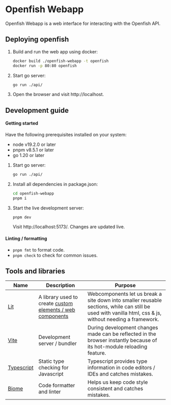 # Openfish Webapp
Openfish Webapp is a web interface for interacting with the Openfish API.

## Deploying openfish
1) Build and run the web app using docker:
   ```bash
   docker build ./openfish-webapp -t openfish
   docker run -p 80:80 openfish 
   ```
2) Start go server:
   ```bash
   go run ./api/ 
   ```
3) Open the browser and visit http://localhost.

## Development guide
#### Getting started

Have the following prerequisites installed on your system:
- node v19.2.0 or later
- pnpm v8.5.1 or later
- go 1.20 or later

1) Start go server:
   ```bash
   go run ./api/ 
   ```

2) Install all dependencies in package.json:
   ```bash
   cd openfish-webapp
   pnpm i
   ```

3) Start the live development server:
   ```bash
   pnpm dev
   ```
   Visit http://localhost:5173/. Changes are updated live.

#### Linting / formatting
- `pnpm fmt` to format code.
- `pnpm check` to check for common issues.


## Tools and libraries

Name | Description | Purpose
---|---|---
[Lit](https://lit.dev/) | A library used to create [custom elements / web components](https://developer.mozilla.org/en-US/docs/Web/API/Web_Components/Using_custom_elements) | Webcomponents let us break a site down into smaller reusable sections, while can still be used with vanilla html, css & js, without needing a framework.
[Vite](https://vitejs.dev/) | Development server / bundler | During development changes made can be reflected in the browser instantly because of its hot-module reloading feature.
[Typescript](https://www.typescriptlang.org/) | Static type checking for Javascript | Typescript provides type information in code editors / IDEs and catches mistakes.
[Biome](https://biomejs.dev/) | Code formatter and linter | Helps us keep code style consistent and catches mistakes.
